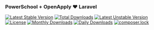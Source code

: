 ### PowerSchool + OpenApply ❤ Laravel
[![Latest Stable Version](https://poser.pugx.org/openschool/openschool/v/stable)](https://packagist.org/packages/openschool/openschool)
[![Total Downloads](https://poser.pugx.org/openschool/openschool/downloads)](https://packagist.org/packages/openschool/openschool)
[![Latest Unstable Version](https://poser.pugx.org/openschool/openschool/v/unstable)](https://packagist.org/packages/openschool/openschool)
[![License](https://poser.pugx.org/openschool/openschool/license)](https://packagist.org/packages/openschool/openschool)
[![Monthly Downloads](https://poser.pugx.org/openschool/openschool/d/monthly)](https://packagist.org/packages/openschool/openschool)
[![Daily Downloads](https://poser.pugx.org/openschool/openschool/d/daily)](https://packagist.org/packages/openschool/openschool)
[![composer.lock](https://poser.pugx.org/openschool/openschool/composerlock)](https://packagist.org/packages/openschool/openschool)
